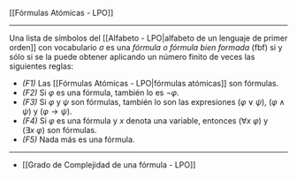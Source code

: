 [[Fórmulas Atómicas - LPO]] 
***
Una lista de símbolos del [[Alfabeto - LPO|alfabeto de un lenguaje de primer orden]] con vocabulario $\sigma$ es una _fórmula o fórmula bien formada_ (fbf) si y sólo si se la puede obtener aplicando un número finito de veces las siguientes reglas:
- _(F1)_ Las [[Fórmulas Atómicas - LPO|fórmulas atómicas]] son fórmulas.
- _(F2)_ Si $\varphi$ es una fórmula, también lo es $\neg \varphi$.
- _(F3)_ Si $\varphi$ y $\psi$ son fórmulas, también lo son las expresiones $(\varphi \lor \psi)$, $(\varphi \land \psi)$ y $(\varphi \rightarrow \psi)$.
- _(F4)_ Si $\varphi$ es una fórmula y $x$ denota una variable, entonces $(\forall x \ \varphi)$ y $(\exists x \ \varphi)$ son fórmulas.
- _(F5)_ Nada más es una fórmula.
***
- [[Grado de Complejidad de una fórmula - LPO]]  